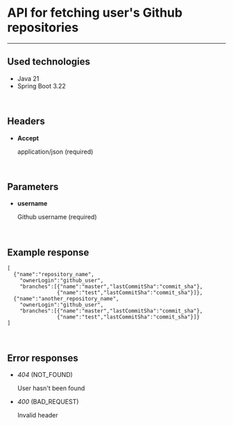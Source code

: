 # API for fetching user's Github repositories
---
## Used technologies
- Java 21
- Spring Boot 3.22
  <p>&nbsp;</p>
## Headers
- **Accept**

  application/json (required)
    <p>&nbsp;</p>
## Parameters
- **username**

  Github username (required)
    <p>&nbsp;</p>
## Example response
```
[
  {"name":"repository_name",
    "ownerLogin":"github_user",
    "branches":[{"name":"master","lastCommitSha":"commit_sha"},
                {"name":"test","lastCommitSha":"commit_sha"}]},
  {"name":"another_repository_name",
    "ownerLogin":"github_user",
    "branches":[{"name":"master","lastCommitSha":"commit_sha"},
                {"name":"test","lastCommitSha":"commit_sha"}]}
]

```
<p>&nbsp;</p>

## Error responses
- *404* (NOT_FOUND)

  User hasn't been found
  
- *400* (BAD_REQUEST)

  Invalid header
